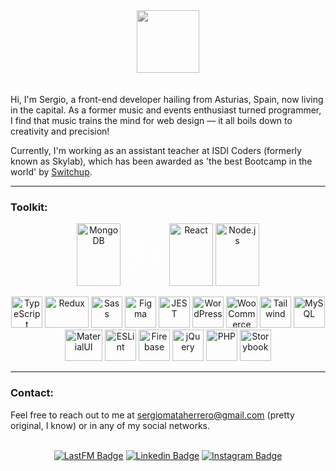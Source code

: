 <div align="center">
<img src="https://tradepending.com/wp-content/uploads/2020/06/5af449_6b6b924b802b43de9a966e02ea1a41e2mv2.gif" width="100" style="filter: grayscale(100%);">
</div>

<br>
<br>
Hi, I'm Sergio, a front-end developer hailing from Asturias, Spain, now living in the capital. As a former music and events enthusiast turned programmer, I find that music trains the mind for web design — it all boils down to creativity and precision!

Currently, I'm working as an assistant teacher at ISDI Coders (formerly known as Skylab), which has been awarded as 'the best Bootcamp in the world' by <a href="https://isdicoders.com/mejor-bootcamp-de-programacion-del-mundo-en-2020/">Switchup</a>.

---

### Toolkit:

<p align="center">
<img src="https://cdn.jsdelivr.net/gh/devicons/devicon/icons/mongodb/mongodb-plain-wordmark.svg" title="MongoDB" alt="MongoDB" width="70" height="100"/>
<svg width="70" height="100" fill="#fff" viewBox="0 0 128 128"><path d="M126.67 98.44c-4.56 1.16-7.38.05-9.91-3.75-5.68-8.51-11.95-16.63-18-24.9-.78-1.07-1.59-2.12-2.6-3.45C89 76 81.85 85.2 75.14 94.77c-2.4 3.42-4.92 4.91-9.4 3.7l26.92-36.13L67.6 29.71c4.31-.84 7.29-.41 9.93 3.45 5.83 8.52 12.26 16.63 18.67 25.21 6.45-8.55 12.8-16.67 18.8-25.11 2.41-3.42 5-4.72 9.33-3.46-3.28 4.35-6.49 8.63-9.72 12.88-4.36 5.73-8.64 11.53-13.16 17.14-1.61 2-1.35 3.3.09 5.19C109.9 76 118.16 87.1 126.67 98.44zM1.33 61.74c.72-3.61 1.2-7.29 2.2-10.83 6-21.43 30.6-30.34 47.5-17.06C60.93 41.64 63.39 52.62 62.9 65H7.1c-.84 22.21 15.15 35.62 35.53 28.78 7.15-2.4 11.36-8 13.47-15 1.07-3.51 2.84-4.06 6.14-3.06-1.69 8.76-5.52 16.08-13.52 20.66-12 6.86-29.13 4.64-38.14-4.89C5.26 85.89 3 78.92 2 71.39c-.15-1.2-.46-2.38-.7-3.57q.03-3.04.03-6.08zm5.87-1.49h50.43c-.33-16.06-10.33-27.47-24-27.57-15-.12-25.78 11.02-26.43 27.57z"/></svg>
<img src="https://cdn.jsdelivr.net/gh/devicons/devicon/icons/react/react-original.svg" title="React" alt="React" width="70" height="100"/>
<img src="https://cdn.jsdelivr.net/gh/devicons/devicon/icons/nodejs/nodejs-original.svg" title="Node.js" alt="Node.js" width="70" height="100"/>

</p>
<p align="center">
<img src="https://cdn.jsdelivr.net/gh/devicons/devicon/icons/typescript/typescript-original.svg" title="TypeScript" alt="TypeScript" width="50" height="50"/>
<img src="https://cdn.jsdelivr.net/gh/devicons/devicon/icons/redux/redux-original.svg" title="Redux" alt="Redux" width="70" height="50"/>
<img src="https://cdn.jsdelivr.net/gh/devicons/devicon/icons/sass/sass-original.svg" title="Sass" alt="Sass" width="50" height="50" />
<img src="https://cdn.jsdelivr.net/gh/devicons/devicon/icons/figma/figma-original.svg" title="Figma" alt="Figma" width="50" height="50"/>
<img src="https://cdn.jsdelivr.net/gh/devicons/devicon/icons/jest/jest-plain.svg" title="JEST" alt="JEST" width="50" height="50"/>
<img src="https://cdn.jsdelivr.net/gh/devicons/devicon/icons/wordpress/wordpress-plain.svg" title="WordPress" alt="WordPress" width="50" height="50"/>
<img src="https://cdn.jsdelivr.net/gh/devicons/devicon/icons/woocommerce/woocommerce-original-wordmark.svg" title="WooCommerce" alt="WooCommerce" width="50" height="50"/>
<img src="https://cdn.jsdelivr.net/gh/devicons/devicon/icons/tailwindcss/tailwindcss-plain.svg" title="Tailwind" alt="Tailwind" width="50" height="50"/>
<img src="https://cdn.jsdelivr.net/gh/devicons/devicon/icons/mysql/mysql-plain-wordmark.svg" title="MySQL" alt="MySQL" width="50" height="50"/>
<img src="https://cdn.jsdelivr.net/gh/devicons/devicon/icons/materialui/materialui-original.svg" title="MaterialUI" alt="MaterialUI" width="60" height="50"/>
<img src="https://cdn.jsdelivr.net/gh/devicons/devicon/icons/eslint/eslint-original.svg" title="ESLint" alt="ESLint" width="50" height="50"/>
<img src="https://cdn.jsdelivr.net/gh/devicons/devicon/icons/firebase/firebase-plain-wordmark.svg" title="Firebase" alt="Firebase" width="50" height="50" />
<img src="https://cdn.jsdelivr.net/gh/devicons/devicon/icons/jquery/jquery-plain-wordmark.svg" title="jQuery" alt="jQuery" width="50" height="50"/>
<img src="https://cdn.jsdelivr.net/gh/devicons/devicon/icons/php/php-plain.svg" title="PHP" alt="PHP" width="50" height="50"/>
<img src="https://cdn.jsdelivr.net/gh/devicons/devicon/icons/storybook/storybook-original.svg" title="Storybook" alt="Storybook" width="50" height="50"/>

</p>

---

### Contact:

Feel free to reach out to me at sergiomataherrero@gmail.com (pretty original, I know) or in any of my social networks.
<br><br>

<div align="center">

[![LastFM Badge](https://img.shields.io/badge/last.fm-D51007?style=for-the-badge&logo=last.fm&logoColor=white)](https://www.last.fm/user/SergioStroszek)
[![Linkedin Badge](https://img.shields.io/badge/LinkedIn-0077B5?style=for-the-badge&logo=linkedin&logoColor=white)](https://www.linkedin.com/in/sergiomataherrero)
[![Instagram Badge](https://img.shields.io/badge/Instagram-E4405F?style=for-the-badge&logo=instagram&logoColor=white)](https://www.instagram.com/inviolableviolets/)

</div>
